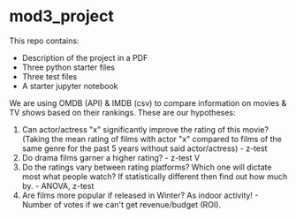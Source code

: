 # mod3_project

This repo contains:
* Description of the project in a PDF
* Three python starter files
* Three test files
* A starter jupyter notebook

We are using OMDB (API) & IMDB (csv) to compare information on movies & TV shows based on their rankings.
These are our hypotheses:
1. Can actor/actress "x" significantly improve the rating of this movie? (Taking the mean rating of films with actor "x" compared to films of the same genre for  the past 5 years without said actor/actress) - z-test
2. Do drama films garner a higher rating? - z-test V
3. Do the ratings vary between rating platforms? Which one will dictate most what people watch? If statistically different then find out how much by. - ANOVA, z-test 
4. Are films more popular if released in Winter? As indoor activity! - Number of votes if we can't get revenue/budget (ROI).